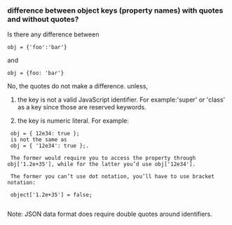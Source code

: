 ### difference between object keys (property names) with quotes and without quotes?

Is there any difference between
```
obj = {'foo':'bar'} 
```
and
```
obj = {foo: 'bar'}
```
No, the quotes do not make a difference. unless, 

1. the key is not a valid JavaScript identifier. For example:'super' or 'class' as a key since those are reserved keywords.

2. the key is numeric literal. For example:
```
 obj = { 12e34: true }; 
 is not the same as 
 obj = { '12e34': true };. 
 
 The former would require you to access the property through obj['1.2e+35'], while for the latter you’d use obj['12e34'].
 
 The former you can’t use dot notation, you’ll have to use bracket notation:
 
 object['1.2e+35'] = false;
 
```

Note: JSON data format does require double quotes around identifiers.
